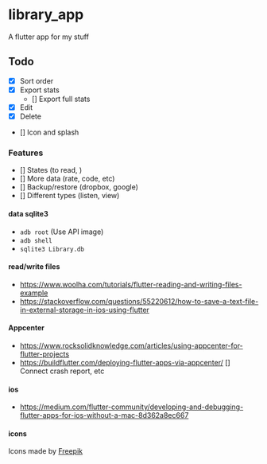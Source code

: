 # library_app

A flutter app for my stuff

## Todo
* [x] Sort order
* [x] Export stats
   - [] Export full stats
* [x] Edit
* [x] Delete
* [] Icon and splash

### Features
* [] States (to read, )
* [] More data (rate, code, etc)
* [] Backup/restore (dropbox, google)
* [] Different types (listen, view)

#### data sqlite3
* `adb root` (Use API image)
* `adb shell`
* `sqlite3 Library.db`

#### read/write files
* https://www.woolha.com/tutorials/flutter-reading-and-writing-files-example
* https://stackoverflow.com/questions/55220612/how-to-save-a-text-file-in-external-storage-in-ios-using-flutter

#### Appcenter
* https://www.rocksolidknowledge.com/articles/using-appcenter-for-flutter-projects
* https://buildflutter.com/deploying-flutter-apps-via-appcenter/
[] Connect crash report, etc

#### ios
* https://medium.com/flutter-community/developing-and-debugging-flutter-apps-for-ios-without-a-mac-8d362a8ec667

#### icons
Icons made by [Freepik](https://www.flaticon.com/authors/freepik)